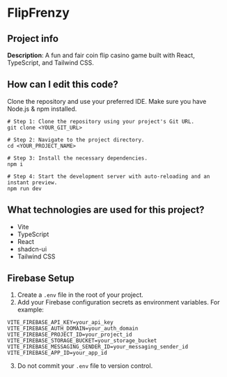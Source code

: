 # FlipFrenzy

## Project info

**Description**: A fun and fair coin flip casino game built with React, TypeScript, and Tailwind CSS.

## How can I edit this code?

Clone the repository and use your preferred IDE. Make sure you have Node.js & npm installed.

```
# Step 1: Clone the repository using your project's Git URL.
git clone <YOUR_GIT_URL>

# Step 2: Navigate to the project directory.
cd <YOUR_PROJECT_NAME>

# Step 3: Install the necessary dependencies.
npm i

# Step 4: Start the development server with auto-reloading and an instant preview.
npm run dev
```

## What technologies are used for this project?

- Vite
- TypeScript
- React
- shadcn-ui
- Tailwind CSS

## Firebase Setup

1. Create a `.env` file in the root of your project.
2. Add your Firebase configuration secrets as environment variables. For example:

```
VITE_FIREBASE_API_KEY=your_api_key
VITE_FIREBASE_AUTH_DOMAIN=your_auth_domain
VITE_FIREBASE_PROJECT_ID=your_project_id
VITE_FIREBASE_STORAGE_BUCKET=your_storage_bucket
VITE_FIREBASE_MESSAGING_SENDER_ID=your_messaging_sender_id
VITE_FIREBASE_APP_ID=your_app_id
```

3. Do not commit your `.env` file to version control.
